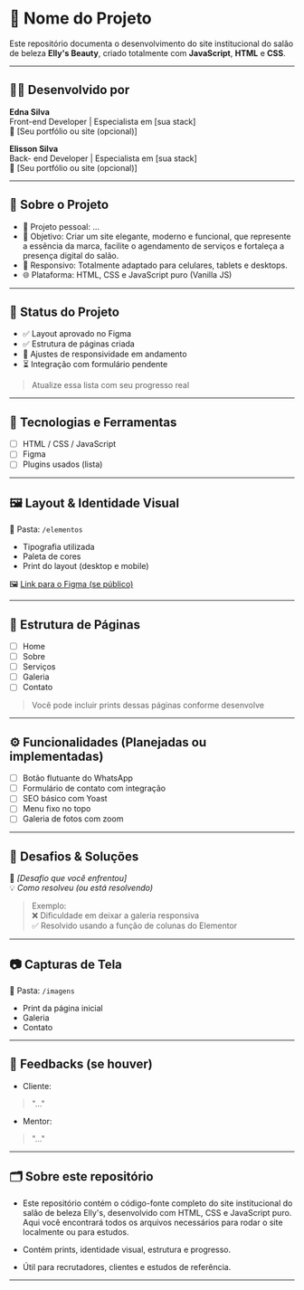 # 🌟 Nome do Projeto

Este repositório documenta o desenvolvimento do site institucional do salão de beleza **Elly's Beauty**, criado totalmente com **JavaScript**, **HTML** e **CSS**.

---

## 👩‍💻 Desenvolvido por

**Edna Silva**  
Front-end Developer | Especialista em [sua stack]  
🔗 [Seu portfólio ou site (opcional)]

**Elisson Silva**  
Back- end Developer | Especialista em [sua stack]  
🔗 [Seu portfólio ou site (opcional)]

---

## 📌 Sobre o Projeto

- 💼 Projeto pessoal: ...
- 🎯 Objetivo:  Criar um site elegante, moderno e funcional, que represente a essência da marca, facilite o agendamento de serviços e fortaleça a presença digital do salão.
- 📱 Responsivo: Totalmente adaptado para celulares, tablets e desktops.
- 🌐 Plataforma: HTML, CSS e JavaScript puro (Vanilla JS)

---

## 📅 Status do Projeto

- ✅ Layout aprovado no Figma
- ✅ Estrutura de páginas criada
- 🔄 Ajustes de responsividade em andamento
- ⏳ Integração com formulário pendente

> Atualize essa lista com seu progresso real

---

## 🧰 Tecnologias e Ferramentas

- [ ] HTML / CSS / JavaScript
- [ ] Figma
- [ ] Plugins usados (lista)

---

## 🖼 Layout & Identidade Visual

📂 Pasta: `/elementos`  
- Tipografia utilizada  
- Paleta de cores  
- Print do layout (desktop e mobile)

🖼 [Link para o Figma (se público)](https://www.figma.com/file/SEU-LINK)

---

## 📁 Estrutura de Páginas

- [ ] Home
- [ ] Sobre
- [ ] Serviços
- [ ] Galeria
- [ ] Contato

> Você pode incluir prints dessas páginas conforme desenvolve

---

## ⚙️ Funcionalidades (Planejadas ou implementadas)

- [ ] Botão flutuante do WhatsApp
- [ ] Formulário de contato com integração
- [ ] SEO básico com Yoast
- [ ] Menu fixo no topo
- [ ] Galeria de fotos com zoom

---

## 🚧 Desafios & Soluções

📌 *[Desafio que você enfrentou]*  
💡 *Como resolveu (ou está resolvendo)*

> Exemplo:  
> ❌ Dificuldade em deixar a galeria responsiva  
> ✅ Resolvido usando a função de colunas do Elementor

---

## 📷 Capturas de Tela

📂 Pasta: `/imagens`  
- Print da página inicial  
- Galeria  
- Contato

---

## 💬 Feedbacks (se houver)

- Cliente:
> "..."

- Mentor:
> "..."

---

## 🗂 Sobre este repositório

- Este repositório contém o código-fonte completo do site   institucional do salão de beleza Elly's, desenvolvido com HTML, CSS e JavaScript puro. Aqui você encontrará todos os arquivos necessários para rodar o site localmente ou para estudos.


- Contém prints, identidade visual, estrutura e progresso.  
- Útil para recrutadores, clientes e estudos de referência.

---

